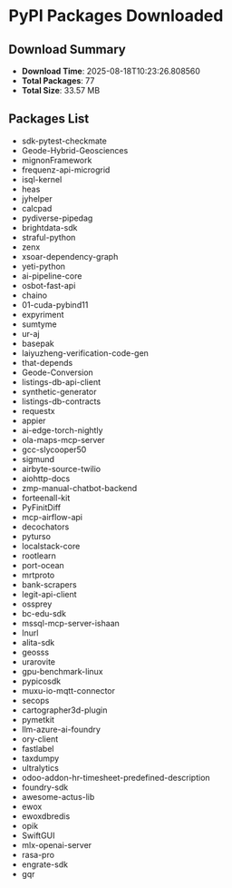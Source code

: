 # PyPI Packages Downloaded

## Download Summary
- **Download Time**: 2025-08-18T10:23:26.808560
- **Total Packages**: 77
- **Total Size**: 33.57 MB

## Packages List
- sdk-pytest-checkmate
- Geode-Hybrid-Geosciences
- mignonFramework
- frequenz-api-microgrid
- isql-kernel
- heas
- jyhelper
- calcpad
- pydiverse-pipedag
- brightdata-sdk
- straful-python
- zenx
- xsoar-dependency-graph
- yeti-python
- ai-pipeline-core
- osbot-fast-api
- chaino
- 01-cuda-pybind11
- expyriment
- sumtyme
- ur-aj
- basepak
- laiyuzheng-verification-code-gen
- that-depends
- Geode-Conversion
- listings-db-api-client
- synthetic-generator
- listings-db-contracts
- requestx
- appier
- ai-edge-torch-nightly
- ola-maps-mcp-server
- gcc-slycooper50
- sigmund
- airbyte-source-twilio
- aiohttp-docs
- zmp-manual-chatbot-backend
- forteenall-kit
- PyFinitDiff
- mcp-airflow-api
- decochators
- pyturso
- localstack-core
- rootlearn
- port-ocean
- mrtproto
- bank-scrapers
- legit-api-client
- ossprey
- bc-edu-sdk
- mssql-mcp-server-ishaan
- lnurl
- alita-sdk
- geosss
- urarovite
- gpu-benchmark-linux
- pypicosdk
- muxu-io-mqtt-connector
- secops
- cartographer3d-plugin
- pymetkit
- llm-azure-ai-foundry
- ory-client
- fastlabel
- taxdumpy
- ultralytics
- odoo-addon-hr-timesheet-predefined-description
- foundry-sdk
- awesome-actus-lib
- ewox
- ewoxdbredis
- opik
- SwiftGUI
- mlx-openai-server
- rasa-pro
- engrate-sdk
- gqr
